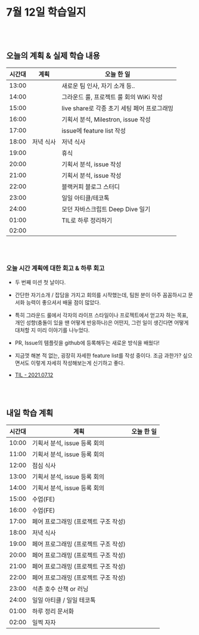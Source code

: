 # 7월 12일 학습일지

<br/>
<br/>

## 오늘의 계획 & 실제 학습 내용

| 시간대 | 계획      | 오늘 한 일                                  |
| ------ | --------- | ------------------------------------------- |
| 13:00  |           | 새로운 팀 인사, 자기 소개 등..              |
| 14:00  |           | 그라운드 룰, 프로젝트 룰 회의 WiKi 작성     |
| 15:00  |           | live share로 각종 초기 세팅 페어 프로그래밍 |
| 16:00  |           | 기획서 분석, Milestron, issue 작성          |
| 17:00  |           | issue에 feature list 작성                   |
| 18:00  | 저녁 식사 | 저녁 식사                                   |
| 19:00  |           | 휴식                                        |
| 20:00  |           | 기획서 분석, issue 작성                     |
| 21:00  |           | 기획서 분석, issue 작성                     |
| 22:00  |           | 블랙커피 블로그 스터디                      |
| 23:00  |           | 일일 아티클/테코톡                          |
| 24:00  |           | 모던 자바스크립트 Deep Dive 일기            |
| 01:00  |           | TIL로 하루 정리하기                         |
| 02:00  |           |                                             |

<br/>
<br/>

### 오늘 시간 계획에 대한 회고 & 하루 회고

- 두 번째 미션 첫 날이다.
- 간단한 자기소개 / 잡담을 가지고 회의를 시작했는데, 팀원 분이 아주 꼼꼼하시고 문서화 능력이 좋으셔서 배울 점이 많았다.
- 특히 그라운드 룰에서 각자의 라이프 스타일이나 프로젝트에서 얻고자 하는 목표, 개인 성향(충돌이 있을 땐 어떻게 반응하나)은 어떤지, 그런 일이 생긴다면 어떻게 대처할 지 미리 이야기를 나누었다.
- PR, Issue의 템플릿을 github에 등록해두는 새로운 방식을 배웠다!
- 지금껏 해본 적 없는, 굉장히 자세한 feature list를 작성 중이다. 조금 과한가? 싶으면서도 이렇게 자세히 작성해보는게 신기하고 좋다.

- [TIL - 2021.07.12](https://velog.io/@jjuny546/TIL-2021.07.12)

<br/>
<br/>

## 내일 학습 계획

| 시간대 | 계획                                 | 오늘 한 일 |
| ------ | ------------------------------------ | ---------- |
| 10:00  | 기획서 분석, issue 등록 회의         |            |
| 11:00  | 기획서 분석, issue 등록 회의         |            |
| 12:00  | 점심 식사                            |            |
| 13:00  | 기획서 분석, issue 등록 회의         |            |
| 14:00  | 기획서 분석, issue 등록 회의         |            |
| 15:00  | 수업(FE)                             |            |
| 16:00  | 수업(FE)                             |            |
| 17:00  | 페어 프로그래밍 (프로젝트 구조 작성) |            |
| 18:00  | 저녁 식사                            |            |
| 19:00  | 페어 프로그래밍 (프로젝트 구조 작성) |            |
| 20:00  | 페어 프로그래밍 (프로젝트 구조 작성) |            |
| 21:00  | 페어 프로그래밍 (프로젝트 구조 작성) |            |
| 22:00  | 페어 프로그래밍 (프로젝트 구조 작성) |            |
| 23:00  | 석촌 호수 산책 or 러닝               |            |
| 24:00  | 일일 아티클 / 일일 테코톡            |            |
| 01:00  | 하루 정리 문서화                     |            |
| 02:00  | 일찍 자자                            |            |

